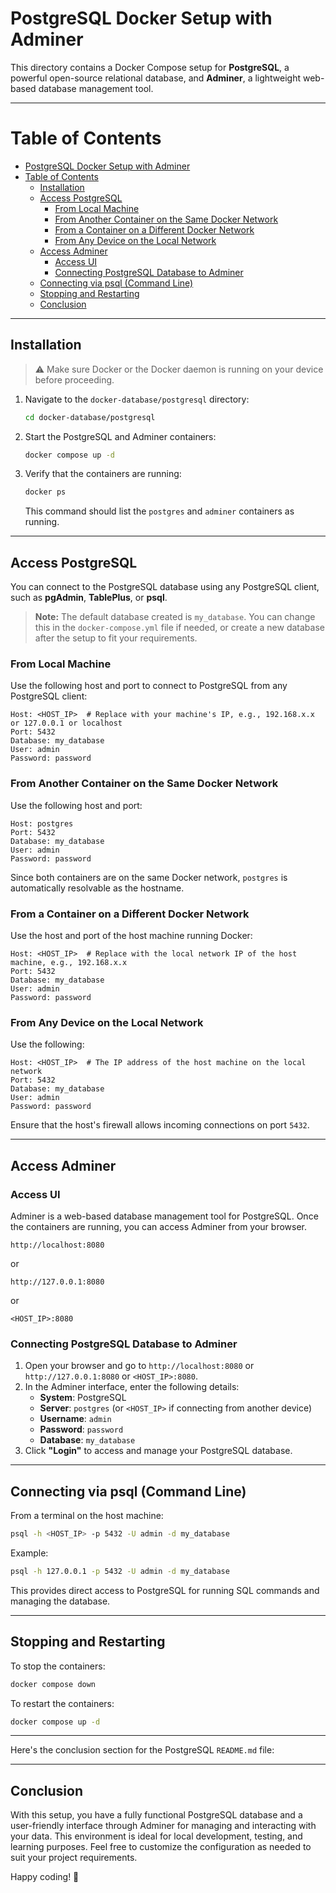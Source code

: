 # PostgreSQL Docker Setup with Adminer

This directory contains a Docker Compose setup for **PostgreSQL**, a powerful open-source relational database, and **Adminer**, a lightweight web-based database management tool.

---

# Table of Contents

- [PostgreSQL Docker Setup with Adminer](#postgresql-docker-setup-with-adminer)
- [Table of Contents](#table-of-contents)
  - [Installation](#installation)
  - [Access PostgreSQL](#access-postgresql)
    - [From Local Machine](#from-local-machine)
    - [From Another Container on the Same Docker Network](#from-another-container-on-the-same-docker-network)
    - [From a Container on a Different Docker Network](#from-a-container-on-a-different-docker-network)
    - [From Any Device on the Local Network](#from-any-device-on-the-local-network)
  - [Access Adminer](#access-adminer)
    - [Access UI](#access-ui)
    - [Connecting PostgreSQL Database to Adminer](#connecting-postgresql-database-to-adminer)
  - [Connecting via psql (Command Line)](#connecting-via-psql-command-line)
  - [Stopping and Restarting](#stopping-and-restarting)
  - [Conclusion](#conclusion)

---

## Installation

> ⚠️ Make sure Docker or the Docker daemon is running on your device before proceeding.

1. Navigate to the `docker-database/postgresql` directory:

   ```bash
   cd docker-database/postgresql
   ```

2. Start the PostgreSQL and Adminer containers:

   ```bash
   docker compose up -d
   ```

3. Verify that the containers are running:

   ```bash
   docker ps
   ```

   This command should list the `postgres` and `adminer` containers as running.

---

## Access PostgreSQL

You can connect to the PostgreSQL database using any PostgreSQL client, such as **pgAdmin**, **TablePlus**, or **psql**.

> **Note:** The default database created is `my_database`. You can change this in the `docker-compose.yml` file if needed, or create a new database after the setup to fit your requirements.

### From Local Machine

Use the following host and port to connect to PostgreSQL from any PostgreSQL client:

```
Host: <HOST_IP>  # Replace with your machine's IP, e.g., 192.168.x.x or 127.0.0.1 or localhost
Port: 5432
Database: my_database
User: admin
Password: password
```

### From Another Container on the Same Docker Network

Use the following host and port:

```
Host: postgres
Port: 5432
Database: my_database
User: admin
Password: password
```

Since both containers are on the same Docker network, `postgres` is automatically resolvable as the hostname.

### From a Container on a Different Docker Network

Use the host and port of the host machine running Docker:

```
Host: <HOST_IP>  # Replace with the local network IP of the host machine, e.g., 192.168.x.x
Port: 5432
Database: my_database
User: admin
Password: password
```

### From Any Device on the Local Network

Use the following:

```
Host: <HOST_IP>  # The IP address of the host machine on the local network
Port: 5432
Database: my_database
User: admin
Password: password
```

Ensure that the host's firewall allows incoming connections on port `5432`.

---

## Access Adminer

### Access UI

Adminer is a web-based database management tool for PostgreSQL. Once the containers are running, you can access Adminer from your browser.

```
http://localhost:8080
```
or
```
http://127.0.0.1:8080
```
or
```
<HOST_IP>:8080
```

### Connecting PostgreSQL Database to Adminer

1. Open your browser and go to `http://localhost:8080` or `http://127.0.0.1:8080` or `<HOST_IP>:8080`.
2. In the Adminer interface, enter the following details:
   - **System**: PostgreSQL
   - **Server**: `postgres` (or `<HOST_IP>` if connecting from another device)
   - **Username**: `admin`
   - **Password**: `password`
   - **Database**: `my_database`
3. Click **"Login"** to access and manage your PostgreSQL database.

---

## Connecting via psql (Command Line)

From a terminal on the host machine:

```bash
psql -h <HOST_IP> -p 5432 -U admin -d my_database
```

Example:

```bash
psql -h 127.0.0.1 -p 5432 -U admin -d my_database
```

This provides direct access to PostgreSQL for running SQL commands and managing the database.

---

## Stopping and Restarting

To stop the containers:
```bash
docker compose down
```

To restart the containers:
```bash
docker compose up -d
```

---

Here's the conclusion section for the PostgreSQL `README.md` file:

---

## Conclusion

With this setup, you have a fully functional PostgreSQL database and a user-friendly interface through Adminer for managing and interacting with your data. This environment is ideal for local development, testing, and learning purposes. Feel free to customize the configuration as needed to suit your project requirements.

Happy coding! 🚀